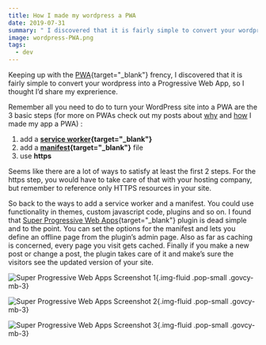 ```yaml
---
title: How I made my wordpress a PWA
date: 2019-07-31
summary: " I discovered that it is fairly simple to convert your wordpress into a Progressive Web App, so I thought I’d share my experience"
image: wordpress-PWA.png
tags:
  - dev
---
```

Keeping up with the [PWA](https://developers.google.com/web/progressive-web-apps/){target="_blank"} frency, I discovered that it is fairly simple to convert your wordpress into a Progressive Web App, so I thought I’d share my exprerience.

Remember all you need to do to turn your WordPress site into a PWA are the 3 basic steps (for more on PWAs check out my posts about [why](../why-i-made-my-app-a-pwa/) and [how](../how-i-made-my-app-a-pwa/) I made my app a PWA) :

1. add a **[service worker](https://developers.google.com/web/fundamentals/primers/service-workers/){target="_blank"}**
2. add a **[manifest](https://developers.google.com/web/fundamentals/web-app-manifest/){target="_blank"}** file 
3. use **https**

Seems like there are a lot of ways to satisfy at least the first 2 steps. For the https step, you would have to take care of that with your hosting company, but remember to reference only HTTPS resources in your site.

So back to the ways to add a service worker and a manifest. You could use functionality in themes, custom javascript code, plugins and so on. I found that [Super Progressive Web Apps](https://superpwa.com/){target="_blank"} plugin is dead simple and to the point. You can set the options for the manifest and lets you define an offline page from the plugin’s admin page. Also as far as caching is concerned, every page you visit gets cached. Finally if you make a new post or change a post, the plugin takes care of it and make’s sure the visitors see the updated version of your site.

![Super Progressive Web Apps Screenshot 1](../../img/Super-Progressive-Web-Apps-1.png){.img-fluid .pop-small .govcy-mb-3}

![Super Progressive Web Apps Screenshot 2](../../img/Super-Progressive-Web-Apps-2.png){.img-fluid .pop-small .govcy-mb-3}

![Super Progressive Web Apps Screenshot 3](../../img/Super-Progressive-Web-Apps-3.png){.img-fluid .pop-small .govcy-mb-3}
